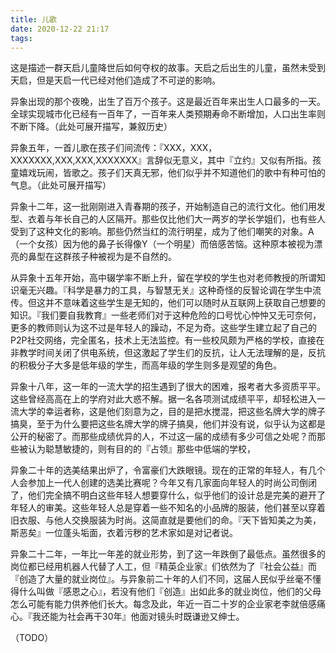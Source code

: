 ```yaml
---
title: 儿歌
date: 2020-12-22 21:17
tags:
---
```


这是描述一群天启儿童降世后如何夺权的故事。天启之后出生的儿童，虽然未受到天启，但是天启一代已经对他们造成了不可逆的影响。

异象出现的那个夜晚，出生了百万个孩子。这是最近百年来出生人口最多的一天。全球实现城市化已经有一百年了，一百年来人类预期寿命不断增加，人口出生率则不断下降。（此处可展开描写，兼叙历史）

异象五年，一首儿歌在孩子们间流传：『XXX，XXX，XXXXXXX,XXX,XXX,XXXXXXX』言辞似无意义，其中『立约』又似有所指。孩童嬉戏玩闹，皆歌之。孩子们天真无邪，他们似乎并不知道他们的歌中有种可怕的气息。（此处可展开描写）

异象十二年，这一批刚刚进入青春期的孩子，开始制造自己的流行文化。他们用发型、衣着与年长自己的人区隔开。那些仅比他们大一两岁的学长学姐们，也有些人受到了这种文化的影响。那些仍然当红的流行明星，成为了他们嘲笑的对象。A（一个女孩）因为他的鼻子长得像Y（一个明星）而倍感苦恼。这种原本被视为漂亮的鼻型在这群孩子种被视为是不自然的。

从异象十五年开始，高中辍学率不断上升，留在学校的学生也对老师教授的所谓知识毫无兴趣。『科学是暴力的工具，与智慧无关』这种奇怪的反智论调在学生中流传。但这并不意味着这些学生是无知的，他们可以随时从互联网上获取自己想要的知识。『我们要自我教育』一些老师们对于这种危险的口号忧心忡忡又无可奈何，更多的教师则认为这不过是年轻人的躁动，不足为奇。这些学生建立起了自己的P2P社交网络，完全匿名，技术上无法监控。有一些校风颇为严格的学校，直接在非教学时间关闭了供电系统，但这激起了学生们的反抗，让人无法理解的是，反抗的积极分子大多是低年级的学生，而高年级的学生则多是观望的角色。

异象十八年，这一年的一流大学的招生遇到了很大的困难，报考者大多资质平平。这些曾经高高在上的学府对此大惑不解。据一名各项测试成绩平平，却轻松进入一流大学的幸运者称，这是他们刻意为之，目的是把水搅混，把这些名牌大学的牌子搞臭，至于为什么要把这些名牌大学的牌子搞臭，他们并没有说，似乎认为这都是公开的秘密了。而那些成绩优异的人，不过这一届的成绩有多少可信之处呢？而那些被认为聪慧敏捷的，则有目的的『占领』那些中低端的学校，

异象二十年的选美结果出炉了，令富豪们大跌眼镜。现在的正常的年轻人，有几个人会参加上一代人创建的选美比赛呢？今年又有几家面向年轻人的时尚公司倒闭了，他们完全搞不明白这些年轻人想要穿什么，似乎他们的设计总是完美的避开了年轻人的审美。这些年轻人总是穿着一些不知名的小品牌的服装，他们甚至以穿着旧衣服、与他人交换服装为时尚。这简直就是要他们的命。『天下皆知美之为美，斯恶矣』一位蓬头垢面，衣着污秽的艺术家如是对记者说。

异象二十二年，一年比一年差的就业形势，到了这一年跌倒了最低点。虽然很多的岗位都已经用机器人代替了人工，但『精英企业家』们依然为了『社会公益』而『创造了大量的就业岗位』。与异象前二十年的人们不同，这届人民似乎丝毫不懂得什么叫做『感恩之心』，若没有他们『创造』出如此多的就业岗位，他们的父母怎么可能有能力供养他们长大。每念及此，年近一百二十岁的企业家老李就倍感痛心。『我还能为社会再干30年』他面对镜头时既谦逊又绅士。

（TODO）
